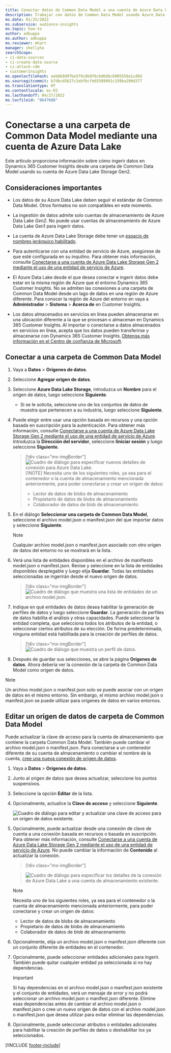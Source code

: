 ```yaml
---
title: Conectar datos de Common Data Model a una cuenta de Azure Data Lake
description: Trabajar con datos de Common Data Model usando Azure Data Lake Storage.
ms.date: 01/25/2022
ms.subservice: audience-insights
ms.topic: how-to
author: adkuppa
ms.author: adkuppa
ms.reviewer: mhart
manager: shellyha
searchScope:
- ci-data-sources
- ci-create-data-source
- ci-attach-cdm
- customerInsights
ms.openlocfilehash: eeb6b9d97be5f9c0b9f6cbd6dbc6985559a1cd9d
ms.sourcegitcommit: b7dbcd5627c2ebfbcfe65589991c159ba290d377
ms.translationtype: HT
ms.contentlocale: es-ES
ms.lasthandoff: 04/27/2022
ms.locfileid: "8647688"
---
```

# <a name="connect-to-a-common-data-model-folder-using-an-azure-data-lake-account"></a>Conectarse a una carpeta de Common Data Model mediante una cuenta de Azure Data Lake

Este artículo proporciona información sobre cómo ingerir datos en Dynamics 365 Customer Insights desde una carpeta de Common Data Model usando su cuenta de Azure Data Lake Storage Gen2.

## <a name="important-considerations"></a>Consideraciones importantes

- Los datos de su Azure Data Lake deben seguir el estándar de Common Data Model. Otros formatos no son compatibles en este momento.

- La ingestión de datos admite solo cuentas de almacenamiento de Azure Data Lake *Gen2*. No puede usar cuentas de almacenamiento de Azure Data Lake Gen1 para ingerir datos.

- La cuenta de Azure Data Lake Storage debe tener un [espacio de nombres jerárquico habilitado](/azure/storage/blobs/data-lake-storage-namespace).

- Para autenticarse con una entidad de servicio de Azure, asegúrese de que esté configurada en su inquilino. Para obtener más información, consulte [Conectarse a una cuenta de Azure Data Lake Storage Gen 2 mediante el uso de una entidad de servicio de Azure](connect-service-principal.md).

- El Azure Data Lake desde el que desea conectar e ingerir datos debe estar en la misma región de Azure que el entorno Dynamics 365 Customer Insights. No se admiten las conexiones a una carpeta de Common Data Model desde un lago de datos en una región de Azure diferente. Para conocer la región de Azure del entorno en vaya a **Administrador** > **Sistema** > **Acerca de** en Customer Insights.

- Los datos almacenados en servicios en línea pueden almacenarse en una ubicación diferente a la que se procesan o almacenan en Dynamics 365 Customer Insights. Al importar o conectarse a datos almacenados en servicios en línea, acepta que los datos pueden transferirse y almacenarse con Dynamics 365 Customer Insights. [Obtenga más información en el Centro de confianza de Microsoft](https://www.microsoft.com/trust-center).

## <a name="connect-to-a-common-data-model-folder"></a>Conectar a una carpeta de Common Data Model

1. Vaya a **Datos** > **Orígenes de datos**.

1. Seleccione **Agregar origen de datos**.

1. Seleccione **Azure Data Lake Storage**, introduzca un **Nombre** para el origen de datos, luego seleccione **Siguiente**.

   - Si se le solicita, seleccione uno de los conjuntos de datos de muestra que pertenecen a su industria, luego seleccione **Siguiente**. 

1. Puede elegir entre usar una opción basada en recursos y una opción basada en suscripción para la autenticación. Para obtener más información, consulte [Conectarse a una cuenta de Azure Data Lake Storage Gen 2 mediante el uso de una entidad de servicio de Azure](connect-service-principal.md). Introduzca la **Dirección del servidor**, seleccione **Iiniciar sesión** y luego seleccione **Siguiente**.
   > [!div class="mx-imgBorder"]
   > ![Cuadro de diálogo para especificar nuevos detalles de conexión para Azure Data Lake.](media/enter-new-storage-details.png)
   > [!NOTE]
   > Necesita uno de los siguientes roles, ya sea para el contenedor o la cuenta de almacenamiento mencionada anteriormente, para poder conectarse y crear un origen de datos:
   >  - Lector de datos de blobs de almacenamiento
   >  - Propietario de datos de blobs de almacenamiento
   >  - Colaborador de datos de blob de almacenamiento

1. En el diálogo **Seleccionar una carpeta de Common Data Model**, seleccione el archivo model.json o manifest.json del que importar datos y seleccione **Siguiente**.
   > [!NOTE]
   > Cualquier archivo model.json o manifest.json asociado con otro origen de datos del entorno no se mostrará en la lista.

1. Verá una lista de entidades disponibles en el archivo de manifiesto model.json o manifest.json. Revise y seleccione en la lista de entidades disponibles desplegable y luego elija **Guardar**. Todas las entidades seleccionadas se ingerirán desde el nuevo origen de datos.
   > [!div class="mx-imgBorder"]
   > ![Cuadro de diálogo que muestra una lista de entidades de un archivo model.json.](media/review-entities.png)

8. Indique en qué entidades de datos desea habilitar la generación de perfiles de datos y luego seleccione **Guardar**. La generación de perfiles de datos habilita el análisis y otras capacidades. Puede seleccionar la entidad completa, que selecciona todos los atributos de la entidad, o seleccionar ciertos atributos de su elección. De forma predeterminada, ninguna entidad está habilitada para la creación de perfiles de datos.
   > [!div class="mx-imgBorder"]
   > ![Cuadro de diálogo que muestra un perfil de datos.](media/dataprofiling-entities.png)

9. Después de guardar sus selecciones, se abre la página **Orígenes de datos**. Ahora debería ver la conexión de la carpeta de Common Data Model como origen de datos.

> [!NOTE]
> Un archivo model.json o manifest.json solo se puede asociar con un origen de datos en el mismo entorno. Sin embargo, el mismo archivo model.json o manifest.json se puede utilizar para orígenes de datos en varios entornos.

## <a name="edit-a-common-data-model-folder-data-source"></a>Editar un origen de datos de carpeta de Common Data Model

Puede actualizar la clave de acceso para la cuenta de almacenamiento que contiene la carpeta Common Data Model. También puede cambiar el archivo model.json o manifest.json. Para conectarse a un contenedor diferente de su cuenta de almacenamiento o cambiar el nombre de la cuenta, [cree una nueva conexión de origen de datos](#connect-to-a-common-data-model-folder).

1. Vaya a **Datos** > **Orígenes de datos**.

2. Junto al origen de datos que desea actualizar, seleccione los puntos suspensivos.

3. Seleccione la opción **Editar** de la lista.

4. Opcionalmente, actualice la **Clave de acceso** y seleccione **Siguiente**.

   ![Cuadro de diálogo para editar y actualizar una clave de acceso para un origen de datos existente.](media/edit-access-key.png)

5. Opcionalmente, puede actualizar desde una conexión de clave de cuenta a una conexión basada en recursos o basada en suscripción. Para obtener más información, consulte [Conectarse a una cuenta de Azure Data Lake Storage Gen 2 mediante el uso de una entidad de servicio de Azure](connect-service-principal.md). No puede cambiar la información de **Contenido** al actualizar la conexión.
   > [!div class="mx-imgBorder"]

   > ![Cuadro de diálogo para especificar los detalles de la conexión de Azure Data Lake a una cuenta de almacenamiento existente.](media/enter-existing-storage-details.png)

   > [!NOTE]
   > Necesita uno de los siguientes roles, ya sea para el contenedor o la cuenta de almacenamiento mencionada anteriormente, para poder conectarse y crear un origen de datos:
   >  - Lector de datos de blobs de almacenamiento
   >  - Propietario de datos de blobs de almacenamiento
   >  - Colaborador de datos de blob de almacenamiento


6. Opcionalmente, elija un archivo model.json o manifest.json diferente con un conjunto diferente de entidades en el contenedor.

7. Opcionalmente, puede seleccionar entidades adicionales para ingerir. También puede quitar cualquier entidad ya seleccionada si no hay dependencias.

   > [!IMPORTANT]
   > Si hay dependencias en el archivo model.json o manifest.json existente y el conjunto de entidades, verá un mensaje de error y no podrá seleccionar un archivo model.json o manifest.json diferente. Elimine esas dependencias antes de cambiar el archivo model.json o manifest.json o cree un nuevo origen de datos con el archivo model.json o manifest.json que desea utilizar para evitar eliminar las dependencias.

8. Opcionalmente, puede seleccionar atributos o entidades adicionales para habilitar la creación de perfiles de datos o deshabilitar los ya seleccionados.   


[!INCLUDE [footer-include](includes/footer-banner.md)]
